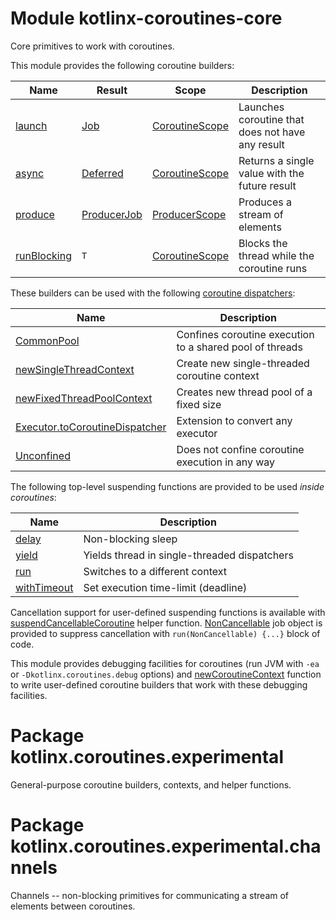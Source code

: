 # Module kotlinx-coroutines-core

Core primitives to work with coroutines.

This module provides the following coroutine builders:

| **Name**      | **Result**    | **Scope**        | **Description**
| ------------- | ------------- | ---------------- | ---------------
| [launch]      | [Job]         | [CoroutineScope] | Launches coroutine that does not have any result 
| [async]       | [Deferred]    | [CoroutineScope] | Returns a single value with the future result
| [produce]     | [ProducerJob] | [ProducerScope]  | Produces a stream of elements
| [runBlocking] | `T`           | [CoroutineScope] | Blocks the thread while the coroutine runs

These builders can be used with the following [coroutine dispatchers][CoroutineDispatcher]:
 
| **Name**                    | **Description**
| --------------------------- | ---------------
| [CommonPool]                | Confines coroutine execution to a shared pool of threads
| [newSingleThreadContext]    | Create new single-threaded coroutine context
| [newFixedThreadPoolContext] | Creates new thread pool of a fixed size 
| [Executor.toCoroutineDispatcher][java.util.concurrent.Executor.toCoroutineDispatcher] | Extension to convert any executor
| [Unconfined]                | Does not confine coroutine execution in any way

The following top-level suspending functions are provided to be used _inside coroutines_:

| **Name**      | **Description**
| ------------- | ---------------
| [delay]       | Non-blocking sleep
| [yield]       | Yields thread in single-threaded dispatchers
| [run]         | Switches to a different context
| [withTimeout] | Set execution time-limit (deadline)

Cancellation support for user-defined suspending functions is available with [suspendCancellableCoroutine]
helper function. [NonCancellable] job object is provided to suppress cancellation with 
`run(NonCancellable) {...}` block of code.

This module provides debugging facilities for coroutines (run JVM with `-ea` or `-Dkotlinx.coroutines.debug` options) 
and [newCoroutineContext] function to write user-defined coroutine builders that work with these
debugging facilities.

<!--- SITE_ROOT https://kotlin.github.io/kotlinx.coroutines/kotlinx-coroutines-core -->
<!--- DOCS_ROOT kotlinx-coroutines-core/target/dokka/kotlinx-coroutines-core -->
<!--- INDEX kotlinx.coroutines.experimental -->
[CommonPool]: https://kotlin.github.io/kotlinx.coroutines/kotlinx-coroutines-core/kotlinx.coroutines.experimental/-common-pool/index.html
[CoroutineDispatcher]: https://kotlin.github.io/kotlinx.coroutines/kotlinx-coroutines-core/kotlinx.coroutines.experimental/-coroutine-dispatcher/index.html
[CoroutineScope]: https://kotlin.github.io/kotlinx.coroutines/kotlinx-coroutines-core/kotlinx.coroutines.experimental/-coroutine-scope/index.html
[Deferred]: https://kotlin.github.io/kotlinx.coroutines/kotlinx-coroutines-core/kotlinx.coroutines.experimental/-deferred/index.html
[Job]: https://kotlin.github.io/kotlinx.coroutines/kotlinx-coroutines-core/kotlinx.coroutines.experimental/-job/index.html
[NonCancellable]: https://kotlin.github.io/kotlinx.coroutines/kotlinx-coroutines-core/kotlinx.coroutines.experimental/-non-cancellable/index.html
[Unconfined]: https://kotlin.github.io/kotlinx.coroutines/kotlinx-coroutines-core/kotlinx.coroutines.experimental/-unconfined/index.html
[java.util.concurrent.Executor.toCoroutineDispatcher]: https://kotlin.github.io/kotlinx.coroutines/kotlinx-coroutines-core/kotlinx.coroutines.experimental/java.util.concurrent.-executor/to-coroutine-dispatcher.html
[async]: https://kotlin.github.io/kotlinx.coroutines/kotlinx-coroutines-core/kotlinx.coroutines.experimental/async.html
[delay]: https://kotlin.github.io/kotlinx.coroutines/kotlinx-coroutines-core/kotlinx.coroutines.experimental/delay.html
[launch]: https://kotlin.github.io/kotlinx.coroutines/kotlinx-coroutines-core/kotlinx.coroutines.experimental/launch.html
[newCoroutineContext]: https://kotlin.github.io/kotlinx.coroutines/kotlinx-coroutines-core/kotlinx.coroutines.experimental/new-coroutine-context.html
[newFixedThreadPoolContext]: https://kotlin.github.io/kotlinx.coroutines/kotlinx-coroutines-core/kotlinx.coroutines.experimental/new-fixed-thread-pool-context.html
[newSingleThreadContext]: https://kotlin.github.io/kotlinx.coroutines/kotlinx-coroutines-core/kotlinx.coroutines.experimental/new-single-thread-context.html
[run]: https://kotlin.github.io/kotlinx.coroutines/kotlinx-coroutines-core/kotlinx.coroutines.experimental/run.html
[runBlocking]: https://kotlin.github.io/kotlinx.coroutines/kotlinx-coroutines-core/kotlinx.coroutines.experimental/run-blocking.html
[suspendCancellableCoroutine]: https://kotlin.github.io/kotlinx.coroutines/kotlinx-coroutines-core/kotlinx.coroutines.experimental/suspend-cancellable-coroutine.html
[withTimeout]: https://kotlin.github.io/kotlinx.coroutines/kotlinx-coroutines-core/kotlinx.coroutines.experimental/with-timeout.html
[yield]: https://kotlin.github.io/kotlinx.coroutines/kotlinx-coroutines-core/kotlinx.coroutines.experimental/yield.html
<!--- INDEX kotlinx.coroutines.experimental.channels -->
[ProducerJob]: https://kotlin.github.io/kotlinx.coroutines/kotlinx-coroutines-core/kotlinx.coroutines.experimental.channels/-producer-job/index.html
[ProducerScope]: https://kotlin.github.io/kotlinx.coroutines/kotlinx-coroutines-core/kotlinx.coroutines.experimental.channels/-producer-scope/index.html
[produce]: https://kotlin.github.io/kotlinx.coroutines/kotlinx-coroutines-core/kotlinx.coroutines.experimental.channels/produce.html
<!--- END -->
 
# Package kotlinx.coroutines.experimental

General-purpose coroutine builders, contexts, and helper functions.

# Package kotlinx.coroutines.experimental.channels

Channels -- non-blocking primitives for communicating a stream of elements between coroutines.
